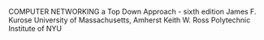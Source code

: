 COMPUTER NETWORKING a Top Down Approach - sixth edition
James F. Kurose
University of Massachusetts, Amherst
Keith W. Ross
Polytechnic Institute of NYU